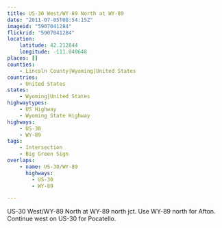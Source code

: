 ```yaml
---
title: US-30 West/WY-89 North at WY-89
date: "2011-07-05T08:54:15Z"
imageid: "5907041284"
flickrid: "5907041284"
location:
    latitude: 42.212844
    longitude: -111.040648
places: []
counties:
    - Lincoln County|Wyoming|United States
countries:
    - United States
states:
    - Wyoming|United States
highwaytypes:
    - US Highway
    - Wyoming State Highway
highways:
    - US-30
    - WY-89
tags:
    - Intersection
    - Big Green Sign
overlaps:
    - name: US-30/WY-89
      highways:
        - US-30
        - WY-89

---
```

US-30 West/WY-89 North at WY-89 north jct.  Use WY-89 north for Afton.  Continue west on US-30 for Pocatello.